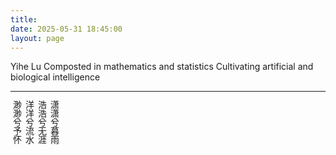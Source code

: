 ```yaml
---
title: 
date: 2025-05-31 18:45:00
layout: page
---
```


Yihe Lu
Composted in mathematics and statistics
Cultivating artificial and biological intelligence

---

<div style="
  writing-mode: vertical-rl;
  text-orientation: upright;
">

  <div>潇潇兮暮雨<div>
  <div>浩浩兮无涯<div>
  <div>洋洋兮流水</div>
  <div>渺渺兮予怀</div>
<div>



